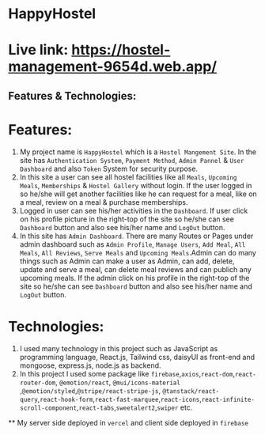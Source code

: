 # HappyHostel
# Live link:  https://hostel-management-9654d.web.app/

## Features & Technologies:

# Features: 
1. My project name is `HappyHostel` which is a `Hostel Mangement Site`. In the site has `Authentication System`, `Payment Method`, `Admin Pannel` & `User Dashboard` and also `Token` System for security purpose.
2.  In this site a user can see all hostel facilities like all `Meals`, `Upcoming Meals`, `Memberships` & `Hostel Gallery` without login. If the user logged in so he/she will get another facilities like he can request for a meal, like on a meal, review on a meal & purchase memberships.
3.  Logged in user can see his/her activities in the `Dashboard`. If user click on his profile picture in the right-top of the site so he/she can see `Dashboard` button and also see his/her name and `LogOut` button.
4.  In this site has `Admin Dashboard`. There are many Routes or Pages under admin dashboard such as `Admin Profile`, `Manage Users`, `Add Meal`, `All Meals`, `All Reviews`, `Serve Meals` and `Upcoming Meals`.Admin can do many things such as Admin can make a user as Admin, can add, delete, update and serve a meal, can delete meal reviews and can publich any upcoming meals. If the admin click on his profile in the right-top of the site so he/she can see `Dashboard` button and also see his/her name and `LogOut` button.
# Technologies:
1. I used many technology in this project such as JavaScript as programming language, React.js, Tailwind css, daisyUI as front-end and mongoose, express.js, node.js as backend.
2. In this project I used some package like `firebase`,`axios`,`react-dom`,`react-router-dom`, `@emotion/react`, `@mui/icons-material` ,`@emotion/styled`,`@stripe/react-stripe-js`, `@tanstack/react-query`,`react-hook-form`,`react-fast-marquee`,`react-icons`,`react-infinite-scroll-component`,`react-tabs`,`sweetalert2`,`swiper` etc.

** My server side deployed in `vercel` and client side deployed in `firebase`



